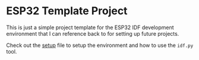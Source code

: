 # ESP32 Template Project

This is just a simple project template for the ESP32 IDF development environment that I can reference back to for setting up future projects.

Check out the [setup](https://github.com/jmatth11/esp32-template/blob/main/setup.md) file to setup the environment and how to use the `idf.py` tool.

